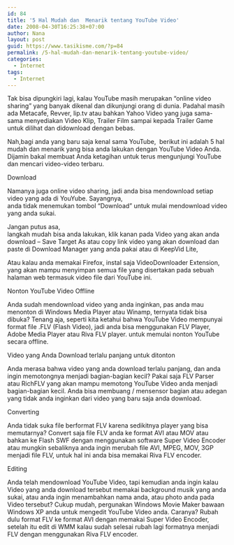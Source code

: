 ```yaml
---
id: 84
title: '5 Hal Mudah dan  Menarik tentang YouTube Video'
date: 2008-04-30T16:25:38+07:00
author: Nana
layout: post
guid: https://www.tasikisme.com/?p=84
permalink: /5-hal-mudah-dan-menarik-tentang-youtube-video/
categories:
  - Internet
tags:
  - Internet
---
```

Tak bisa dipungkiri lagi, kalau YouTube masih merupakan “online video sharing” yang banyak dikenal dan dikunjungi orang di dunia. Padahal masih ada Metacafe, Revver, lip.tv atau bahkan Yahoo Video yang juga sama-sama menyediakan Video Klip, Trailer Film sampai kepada Trailer Game untuk dilihat dan didownload dengan bebas.

Nah,bagi anda yang baru saja kenal sama YouTube,  berikut ini adalah 5 hal mudah dan menarik yang bisa anda lakukan dengan YouTube Video Anda. Dijamin bakal membuat Anda ketagihan untuk terus mengunjungi YouTube dan mencari video-video terbaru.

Download

Namanya juga online video sharing, jadi anda bisa mendownload setiap video yang ada di YouYube. Sayangnya,  
anda tidak menemukan tombol “Download” untuk mulai mendownload video yang anda sukai.

Jangan putus asa,  
langkah mudah bisa anda lakukan, klik kanan pada Video yang akan anda download – Save Target As atau copy link video yang akan download dan paste di Download Manager yang anda pakai atau di KeepVid Lite,

Atau kalau anda memakai Firefox, instal saja VideoDownloader Extension, yang akan mampu menyimpan semua file yang disertakan pada sebuah halaman web termasuk video file dari YouTube ini.

Nonton YouTube Video Offline

Anda sudah mendownload video yang anda inginkan, pas anda mau menonton di Windows Media Player atau Winamp, ternyata tidak bisa dibuka? Tenang aja, seperti kita ketahui bahwa YouTube Video mempunyai format file .FLV (Flash Video), jadi anda bisa menggunakan FLV Player, Adobe Media Player atau Riva FLV player. untuk memulai nonton YouTube secara offline.

Video yang Anda Download terlalu panjang untuk ditonton

Anda merasa bahwa video yang anda download terlalu panjang, dan anda ingin memotongnya menjadi bagian-bagian kecil? Pakai saja FLV Parser atau RichFLV yang akan mampu memotong YouTube Video anda menjadi bagian-bagian kecil. Anda bisa membuang / mensensor bagian atau adegan yang tidak anda inginkan dari video yang baru saja anda download.

Converting

Anda tidak suka file berformat FLV karena sedikitnya player yang bisa memutarnya? Convert saja file FLV anda ke format AVI atau MOV atau bahkan ke Flash SWF dengan menggunakan software Super Video Encoder atau mungkin sebaliknya anda ingin merubah file AVI, MPEG, MOV, 3GP menjadi file FLV, untuk hal ini anda bisa memakai Riva FLV encoder.

Editing

Anda telah mendownload YouTube Video, tapi kemudian anda ingin kalau Video yang anda download tersebut memakai background musik yang anda sukai, atau anda ingin menambahkan nama anda, atau photo anda pada Video tersebut? Cukup mudah, pergunakan Windows Movie Maker bawaan Windows XP anda untuk mengedit YouTube Video anda. Caranya? Rubah dulu format FLV ke format AVI dengan memakai Super Video Encoder,  
setelah itu edit di WMM kalau sudah selesai rubah lagi formatnya menjadi FLV dengan menggunakan Riva FLV encoder.